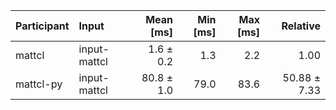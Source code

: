 | Participant | Input | Mean [ms] | Min [ms] | Max [ms] | Relative |
|:---|:---|---:|---:|---:|---:|
| mattcl | input-mattcl | 1.6 ± 0.2 | 1.3 | 2.2 | 1.00 |
| mattcl-py | input-mattcl | 80.8 ± 1.0 | 79.0 | 83.6 | 50.88 ± 7.33 |
